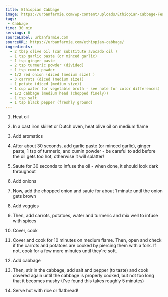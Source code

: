 ```yaml
---
title: Ethiopian Cabbage
image: https://urbanfarmie.com/wp-content/uploads/Ethiopian-Cabbage-Featured-Image.jpg
tags:
 - Cabbage
time: 30 min
servings: 6
sourceLabel: urbanfarmie.com
sourceURL: https://urbanfarmie.com/ethiopian-cabbage/
ingredients:
  - 2 tbsp olive oil (can substitute avocado oil )
  - 1 tsp garlic paste (or minced garlic)
  - 1 tsp ginger paste
  - 2 tsp turmeric powder (divided)
  - 1 tsp cumin powder
  - 1/2 red onion (diced (medium size) )
  - 3 carrots (diced (medium size))
  - 1 potato (diced (medium size))
  - 1 cup water (or vegetable broth - see note for color differences)
  - 1/2 cabbage (medium head (chopped finely))
  - 1 tsp salt
  - 1 tsp black pepper (freshly ground)
---
```

1. Heat oil

2. In a cast iron skillet or Dutch oven, heat olive oil on medium flame

3. Add aromatics

4. After about 30 seconds, add garlic paste (or minced garlic), ginger paste, 1 tsp of turmeric, and cumin powder - be careful to add before the oil gets too hot, otherwise it will splatter!

5. Saute for 30 seconds to infuse the oil - when done, it should look dark throughout

6. Add onions

7. Now, add the chopped onion and saute for about 1 minute until the onion gets brown

8. Add veggies

9. Then, add carrots, potatoes, water and turmeric and mix well to infuse with spices

10. Cover, cook

11. Cover and cook for 10 minutes on medium flame. Then, open and check if the carrots and potatoes are cooked by piercing them with a fork. If not, cook for a few more minutes until they're soft.

12. Add cabbage

13. Then, stir in the cabbage, add salt and pepper (to taste) and cook covered again until the cabbage is properly cooked, but not too long that it becomes mushy (I've found this takes roughly 5 minutes)

14. Serve hot with rice or flatbread!

